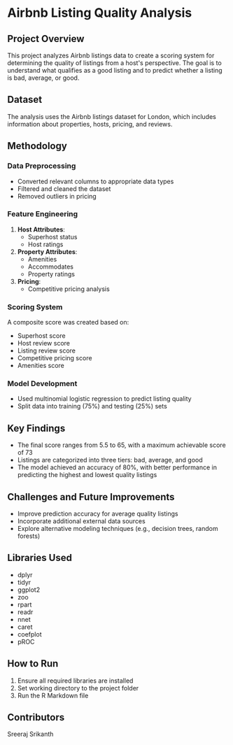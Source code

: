 # Airbnb Listing Quality Analysis

## Project Overview
This project analyzes Airbnb listings data to create a scoring system for determining the quality of listings from a host's perspective. The goal is to understand what qualifies as a good listing and to predict whether a listing is bad, average, or good.

## Dataset
The analysis uses the Airbnb listings dataset for London, which includes information about properties, hosts, pricing, and reviews.

## Methodology

### Data Preprocessing
- Converted relevant columns to appropriate data types
- Filtered and cleaned the dataset
- Removed outliers in pricing

### Feature Engineering
1. **Host Attributes**:
   - Superhost status
   - Host ratings
2. **Property Attributes**:
   - Amenities
   - Accommodates
   - Property ratings
3. **Pricing**:
   - Competitive pricing analysis

### Scoring System
A composite score was created based on:
- Superhost score
- Host review score
- Listing review score
- Competitive pricing score
- Amenities score

### Model Development
- Used multinomial logistic regression to predict listing quality
- Split data into training (75%) and testing (25%) sets

## Key Findings
- The final score ranges from 5.5 to 65, with a maximum achievable score of 73
- Listings are categorized into three tiers: bad, average, and good
- The model achieved an accuracy of 80%, with better performance in predicting the highest and lowest quality listings

## Challenges and Future Improvements
- Improve prediction accuracy for average quality listings
- Incorporate additional external data sources
- Explore alternative modeling techniques (e.g., decision trees, random forests)

## Libraries Used
- dplyr
- tidyr
- ggplot2
- zoo
- rpart
- readr
- nnet
- caret
- coefplot
- pROC

## How to Run
1. Ensure all required libraries are installed
2. Set working directory to the project folder
3. Run the R Markdown file

## Contributors
Sreeraj Srikanth


